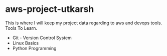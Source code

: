 # aws-project-utkarsh
This is where I will keep my project data regarding to aws and devops tools.
Tools To Learn. 
- Git - Version Control System
- Linux Basics
- Python Programming
